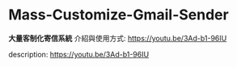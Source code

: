 # Mass-Customize-Gmail-Sender
**大量客制化寄信系統**
介紹與使用方式: https://youtu.be/3Ad-b1-96IU

description: https://youtu.be/3Ad-b1-96IU
